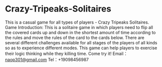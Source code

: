 # Crazy-Tripeaks-Solitaires
This is a casual game for all types of players - Crazy Tripeaks Solitaires.
Game Introduction:
This is a solitaire game in which players need to flip all the covered cards up and down in the shortest amount of time according to the rules and move the rules of the card to the cards below. There are several different challenges available for all stages of the players of all kinds so as to experience different modes. This game can help players to exercise their logic thinking while they killing time. Come try it!
Email：naop301@gmail.com
Tel：+19098456987
